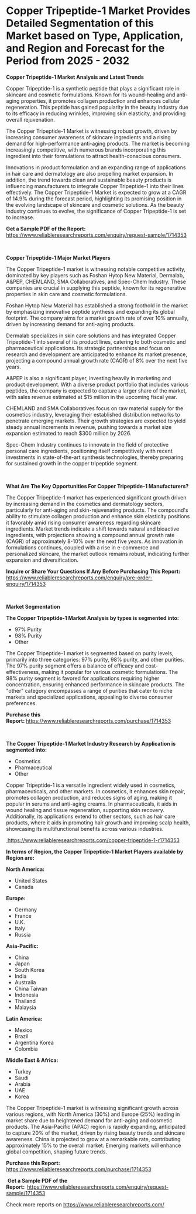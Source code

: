<p><h1>Copper Tripeptide-1 Market Provides Detailed Segmentation of this Market based on Type, Application, and Region and Forecast for the Period from 2025 - 2032</h1></p><p><strong>Copper Tripeptide-1 Market Analysis and Latest Trends</strong></p>
<p><p>Copper Tripeptide-1 is a synthetic peptide that plays a significant role in skincare and cosmetic formulations. Known for its wound-healing and anti-aging properties, it promotes collagen production and enhances cellular regeneration. This peptide has gained popularity in the beauty industry due to its efficacy in reducing wrinkles, improving skin elasticity, and providing overall rejuvenation. </p><p>The Copper Tripeptide-1 Market is witnessing robust growth, driven by increasing consumer awareness of skincare ingredients and a rising demand for high-performance anti-aging products. The market is becoming increasingly competitive, with numerous brands incorporating this ingredient into their formulations to attract health-conscious consumers. </p><p>Innovations in product formulation and an expanding range of applications in hair care and dermatology are also propelling market expansion. In addition, the trend towards clean and sustainable beauty products is influencing manufacturers to integrate Copper Tripeptide-1 into their lines effectively. The Copper Tripeptide-1 Market is expected to grow at a CAGR of 14.9% during the forecast period, highlighting its promising position in the evolving landscape of skincare and cosmetic solutions. As the beauty industry continues to evolve, the significance of Copper Tripeptide-1 is set to increase.</p></p>
<p><strong>Get a Sample PDF of the Report:&nbsp;</strong> <a href="https://www.reliableresearchreports.com/enquiry/request-sample/1714353?utm_campaign=2279&utm_medium=2&utm_source=Github&utm_content=ia&utm_term=28032025&utm_id=copper-tripeptide-1">https://www.reliableresearchreports.com/enquiry/request-sample/1714353</a></p>
<p>&nbsp;</p>
<p><strong>Copper Tripeptide-1 Major Market Players</strong></p>
<p><p>The Copper Tripeptide-1 market is witnessing notable competitive activity, dominated by key players such as Foshan Hytop New Material, Dermalab, A&PEP, CHEMLAND, SMA Collaboratives, and Spec-Chem Industry. These companies are crucial in supplying this peptide, known for its regenerative properties in skin care and cosmetic formulations.</p><p>Foshan Hytop New Material has established a strong foothold in the market by emphasizing innovative peptide synthesis and expanding its global footprint. The company aims for a market growth rate of over 10% annually, driven by increasing demand for anti-aging products.</p><p>Dermalab specializes in skin care solutions and has integrated Copper Tripeptide-1 into several of its product lines, catering to both cosmetic and pharmaceutical applications. Its strategic partnerships and focus on research and development are anticipated to enhance its market presence, projecting a compound annual growth rate (CAGR) of 8% over the next five years.</p><p>A&PEP is also a significant player, investing heavily in marketing and product development. With a diverse product portfolio that includes various peptides, the company is expected to capture a larger share of the market, with sales revenue estimated at $15 million in the upcoming fiscal year.</p><p>CHEMLAND and SMA Collaboratives focus on raw material supply for the cosmetics industry, leveraging their established distribution networks to penetrate emerging markets. Their growth strategies are expected to yield steady annual increments in revenue, pushing towards a market size expansion estimated to reach $300 million by 2026.</p><p>Spec-Chem Industry continues to innovate in the field of protective personal care ingredients, positioning itself competitively with recent investments in state-of-the-art synthesis technologies, thereby preparing for sustained growth in the copper tripeptide segment.</p></p>
<p>&nbsp;</p>
<p><strong>What Are The Key Opportunities For Copper Tripeptide-1 Manufacturers?</strong></p>
<p><p>The Copper Tripeptide-1 market has experienced significant growth driven by increasing demand in the cosmetics and dermatology sectors, particularly for anti-aging and skin-rejuvenating products. The compound's ability to stimulate collagen production and enhance skin elasticity positions it favorably amid rising consumer awareness regarding skincare ingredients. Market trends indicate a shift towards natural and bioactive ingredients, with projections showing a compound annual growth rate (CAGR) of approximately 8-10% over the next five years. As innovation in formulations continues, coupled with a rise in e-commerce and personalized skincare, the market outlook remains robust, indicating further expansion and diversification.</p></p>
<p><strong>Inquire or Share Your Questions If Any Before Purchasing This Report:</strong> <a href="https://www.reliableresearchreports.com/enquiry/pre-order-enquiry/1714353?utm_campaign=2279&utm_medium=2&utm_source=Github&utm_content=ia&utm_term=28032025&utm_id=copper-tripeptide-1">https://www.reliableresearchreports.com/enquiry/pre-order-enquiry/1714353</a></p>
<p>&nbsp;</p>
<p><strong>Market Segmentation</strong></p>
<p><strong>The Copper Tripeptide-1 Market Analysis by types is segmented into:</strong></p>
<p><ul><li>97% Purity</li><li>98% Purity</li><li>Other</li></ul></p>
<p><p>The Copper Tripeptide-1 market is segmented based on purity levels, primarily into three categories: 97% purity, 98% purity, and other purities. The 97% purity segment offers a balance of efficacy and cost-effectiveness, making it popular for various cosmetic formulations. The 98% purity segment is favored for applications requiring higher concentration, ensuring enhanced performance in skincare products. The "other" category encompasses a range of purities that cater to niche markets and specialized applications, appealing to diverse consumer preferences.</p></p>
<p><strong>Purchase this Report:&nbsp;</strong><a href="https://www.reliableresearchreports.com/purchase/1714353?utm_campaign=2279&utm_medium=2&utm_source=Github&utm_content=ia&utm_term=28032025&utm_id=copper-tripeptide-1">https://www.reliableresearchreports.com/purchase/1714353</a></p>
<p>&nbsp;</p>
<p><strong>The Copper Tripeptide-1 Market Industry Research by Application is segmented into:</strong></p>
<p><ul><li>Cosmetics</li><li>Pharmaceutical</li><li>Other</li></ul></p>
<p><p>Copper Tripeptide-1 is a versatile ingredient widely used in cosmetics, pharmaceuticals, and other markets. In cosmetics, it enhances skin repair, promotes collagen production, and reduces signs of aging, making it popular in serums and anti-aging creams. In pharmaceuticals, it aids in wound healing and tissue regeneration, supporting skin recovery. Additionally, its applications extend to other sectors, such as hair care products, where it aids in promoting hair growth and improving scalp health, showcasing its multifunctional benefits across various industries.</p></p>
<p><a href="https://www.reliableresearchreports.com/copper-tripeptide-1-r1714353?utm_campaign=2279&utm_medium=2&utm_source=Github&utm_content=ia&utm_term=28032025&utm_id=copper-tripeptide-1">&nbsp;https://www.reliableresearchreports.com/copper-tripeptide-1-r1714353</a></p>
<p><strong>In terms of Region, the Copper Tripeptide-1 Market Players available by Region are:</strong></p>
<p>
    <p> <strong> North America: </strong>
        <ul>
            <li>United States</li>
            <li>Canada</li>
        </ul>
        </p> 
    <p> <strong> Europe: </strong>
        <ul>
            <li>Germany</li>
            <li>France</li>
            <li>U.K.</li>
            <li>Italy</li>
            <li>Russia</li>
        </ul>
        </p> 
    <p> <strong> Asia-Pacific: </strong>
        <ul>
            <li>China</li>
            <li>Japan</li>
            <li>South Korea</li>
            <li>India</li>
            <li>Australia</li>
            <li>China Taiwan</li>
            <li>Indonesia</li>
            <li>Thailand</li>
            <li>Malaysia</li>
        </ul>
        </p> 
    <p> <strong> Latin America: </strong>
        <ul>
            <li>Mexico</li>
            <li>Brazil</li>
            <li>Argentina Korea</li>
            <li>Colombia</li>
        </ul>
        </p> 
    <p> <strong> Middle East & Africa: </strong>
        <ul>
            <li>Turkey</li>
            <li>Saudi</li>
            <li>Arabia</li>
            <li>UAE</li>
            <li>Korea</li>
        </ul>
    </p>
    </p>
<p><p>The Copper Tripeptide-1 market is witnessing significant growth across various regions, with North America (30%) and Europe (25%) leading in market share due to heightened demand for anti-aging and cosmetic products. The Asia-Pacific (APAC) region is rapidly expanding, anticipated to capture 20% of the market, driven by rising beauty trends and skincare awareness. China is projected to grow at a remarkable rate, contributing approximately 15% to the overall market. Emerging markets will enhance global competition, shaping future trends.</p></p>
<p><strong>Purchase this Report: </strong><a href="https://www.reliableresearchreports.com/purchase/1714353?utm_campaign=2279&utm_medium=2&utm_source=Github&utm_content=ia&utm_term=28032025&utm_id=copper-tripeptide-1">https://www.reliableresearchreports.com/purchase/1714353</a></p>
<p>&nbsp;<strong>Get a Sample PDF of the Report:&nbsp;&nbsp;</strong><a href="https://www.reliableresearchreports.com/enquiry/request-sample/1714353?utm_campaign=2279&utm_medium=2&utm_source=Github&utm_content=ia&utm_term=28032025&utm_id=copper-tripeptide-1">https://www.reliableresearchreports.com/enquiry/request-sample/1714353</a></p>
<p><strong></strong></p>
<p>Check more reports on <a href="https://www.reliableresearchreports.com/?utm_campaign=2279&utm_medium=2&utm_source=Github&utm_content=ia&utm_term=28032025&utm_id=copper-tripeptide-1">https://www.reliableresearchreports.com/</a></p>